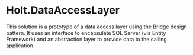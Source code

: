 # Holt.DataAccessLayer
This solution is a prototype of a data access layer using the Bridge design pattern.  It uses an interface to encapsulate SQL Server (via Entity Framework) and an abstraction layer to provide data to the calling application.  
